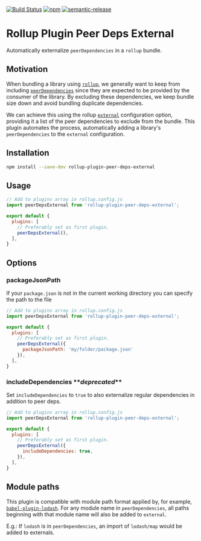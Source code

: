 [![Build Status](https://github.com/chrisn/rollup-plugin-peer-deps-external/workflows/Node.js%20CI/badge.svg?branch=master)](https://github.com/chrisn/rollup-plugin-peer-deps-external/actions) [![npm](https://img.shields.io/npm/v/rollup-plugin-peer-deps-external.svg)](https://www.npmjs.com/package/rollup-plugin-peer-deps-external) [![semantic-release](https://img.shields.io/badge/%20%20%F0%9F%93%A6%F0%9F%9A%80-semantic--release-e10079.svg)](https://github.com/semantic-release/semantic-release)

# Rollup Plugin Peer Deps External
Automatically externalize `peerDependencies` in a `rollup` bundle.

## Motivation
When bundling a library using [`rollup`](https://github.com/rollup/rollup), we generally want to keep from including  [`peerDependencies`](https://nodejs.org/en/blog/npm/peer-dependencies/) since they are expected to be  provided by the consumer of the library. By excluding these dependencies, we keep bundle size down and avoid bundling duplicate dependencies.

We can achieve this using the rollup [`external`](https://github.com/rollup/rollup/wiki/JavaScript-API#external) configuration option, providing it a list of the peer dependencies to exclude from the bundle. This plugin automates the process, automatically adding a library's `peerDependencies` to the `external` configuration.

## Installation
```bash
npm install --save-dev rollup-plugin-peer-deps-external
```

## Usage
```javascript
// Add to plugins array in rollup.config.js
import peerDepsExternal from 'rollup-plugin-peer-deps-external';

export default {
  plugins: [
    // Preferably set as first plugin.
    peerDepsExternal(),
  ],
}
```

## Options
### packageJsonPath
If your `package.json` is not in the current working directory you can specify the path to the file
```javascript
// Add to plugins array in rollup.config.js
import peerDepsExternal from 'rollup-plugin-peer-deps-external';

export default {
  plugins: [
    // Preferably set as first plugin.
    peerDepsExternal({
      packageJsonPath: 'my/folder/package.json'
    }),
  ],
}
```

### includeDependencies \*\**deprecated*\*\*
Set `includeDependencies` to `true` to also externalize regular dependencies in addition to peer deps.

```javascript
// Add to plugins array in rollup.config.js
import peerDepsExternal from 'rollup-plugin-peer-deps-external';

export default {
  plugins: [
    // Preferably set as first plugin.
    peerDepsExternal({
      includeDependencies: true,
    }),
  ],
}
```

## Module paths
This plugin is compatible with module path format applied by, for example, [`babel-plugin-lodash`](https://github.com/lodash/babel-plugin-lodash). For any module name in `peerDependencies`, all paths beginning with that module name will also be added to `external`.

E.g.: If `lodash` is in `peerDependencies`, an import of `lodash/map` would be added to externals.
